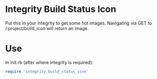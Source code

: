 Integrity Build Status Icon
===========================

Put this in your integrity to get some hot images.  Navigating via GET to
/:project/build_icon will return an image.

Use
===

In init.rb (after where integrity is required):
```ruby
require 'integrity_build_status_icon'
```
